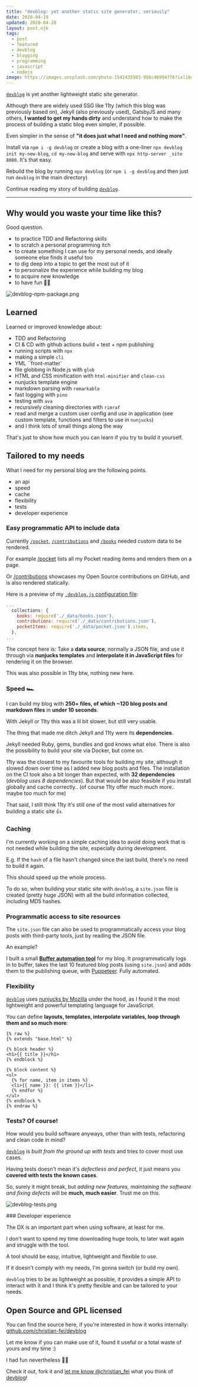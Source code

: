 ```yaml
---
title: "devblog: yet another static site generator, seriously"
date: 2020-04-19
updated: 2020-04-20
layout: post.njk
tags:
  - post
  - featured
  - devblog
  - blogging
  - programming
  - javascript
  - nodejs
image: https://images.unsplash.com/photo-1542435503-956c469947f6?ixlib=rb-1.2.1&ixid=eyJhcHBfaWQiOjEyMDd9&auto=format&fit=crop&w=250&q=40
---
```


[`devblog`](https://www.npmjs.com/package/devblog) is yet another lightweight static site generator.

Although there are widely used SSG like 11ty (which this blog was previously based on), Jekyll (also previously used), GatsbyJS and many others, **I wanted to get my hands dirty** and understand how to make the process of building a static blog even simpler, if possible.

Even simpler in the sense of **"it does just what I need and nothing more"**.

Install via `npm i -g devblog` or create a blog with a one-liner `npx devblog init my-new-blog`, `cd my-new-blog` and serve with `npx http-server _site 8080`. It's that easy.

Rebuild the blog by running `npx devblog` (or `npm i -g devblog` and then just run `devblog` in the main directory)

Continue reading my story of building [`devblog`](https://github.com/christian-fei/devblog).

---

<script id="asciicast-aUEeBmo0ev9TOZHsStiNyojvs" src="https://asciinema.org/a/aUEeBmo0ev9TOZHsStiNyojvs.js" async></script>

## Why would you waste your time like this?

Good question.

- to practice TDD and Refactoring skills
- to scratch a personal programming itch
- to create something I can use for my personal needs, and ideally someone else finds it useful too
- to dig deep into a topic to get the most out of it
- to personalize the experience while building my blog
- to acquire new knowledge
- to have fun  👨‍💻

![devblog-npm-package.png](/assets/images/posts/devblog-npm-package.png)

## Learned

Learned or improved knowledge about:

- TDD and Refactoring
- CI & CD with github actions build + test + npm publishing
- running scripts with `npx`
- making a simple `cli`
- YML ``front-matter`
- file globbing in Node.js with `glob`
- HTML and CSS minification with `html-minifier` and `clean-css`
- nunjucks template engine
- markdown parsing with `remarkable`
- fast logging with `pino`
- testing with `ava`
- recursively cleaning directories with `rimraf`
- read and merge a custom user config and use in application (see custom template, functions and filters to use in `nunjucks`)
- and I think lots of small things along the way

That's just to show how much you can learn if you try to build it yourself.

## Tailored to my needs

What I need for my personal blog are the following points.

- an api
- speed
- cache
- flexibility
- tests
- developer experience

### Easy programmatic API to include data

Currently [`/pocket`](/pocket), [`/contributions`](/contributions) and [`/books`](/books) needed custom data to be rendered.

For example [/pocket](/pocket) lists all my Pocket reading items and renders them on a page.

Or [/contributions](/contributions) showcases my Open Source contributions on GitHub, and is also rendered statically.

Here is a preview of my [`.devblog.js` configuration file](https://github.com/christian-fei/christian-fei.github.io/blob/master/.devblog.js):

```js
...
  collections: {
    books: require('./_data/books.json'),
    contributions: require('./_data/contributions.json'),
    pocketItems: require('./_data/pocket.json').items,
  },
...
```

The concept here is: Take a **data source**, normally a JSON file, and use it through via **nunjucks templates** and **interpolate it in JavaScript files** for rendering it on the browser.

This was also possible in 11ty btw, nothing new here.

### Speed  🏎

I can build my blog with **250+ files, of which ~120 blog posts and markdown files** in **under 10 seconds**.

With Jekyll or 11ty this was a lil bit slower, but still very usable.

The thing that made me ditch Jekyll and 11ty were its **dependencies**.

Jekyll needed Ruby, gems, bundles and god knows what else. There is also the possibility to build your site via Docker, but come on.

11ty was the closest to my favourite tools for building my site, although it slowed down over time as I added new blog posts and files. The installation on the CI took also a bit longer than expected, with **32 dependencies** (*devblog uses 8 dependencies*). But that would be also feasible if you install globally and cache correctly.. (of course 11ty offer much much more.. maybe too much for me)

That said, I still think 11ty it's still one of the most valid alternatives for building a static site  👍.

### Caching

I'm currently working on a simple caching idea to avoid doing work that is not needed while building the site, especially during development.

E.g. If the `hash` of a file hasn't changed since the last build, there's no need to build it again.

This should speed up the whole process.

To do so, when building your static site with `devblog`, a `site.json` file is created (pretty huge JSON) with all the build information collected, including MD5 hashes.


### Programmatic access to site resources

The `site.json` file can also be used to programmatically access your blog posts with third-party tools, just by reading the JSON file.

An example?

I built a small [**Buffer automation tool**](https://github.com/christian-fei/christian-fei.github.io/tree/master/buffer-automation) for my blog.
It programmatically logs in to buffer, takes the last 10 featured blog posts (using `site.json`) and adds them to the publishing queue, with [Puppeteer](/posts/2020-03-08-Ultimate-web-scraping-with-browserless,-puppeteer-and-Node.js/). Fully automated.


### Flexibility

[`devblog`](https://github.com/christian-fei/devblog) uses [nunjucks by Mozilla](https://mozilla.github.io/nunjucks/) under the hood, as I found it the most lightweight and powerful templating language for JavaScript.

You can define **layouts, templates, interpolate variables, loop through them and so much more**:

```njk
{% raw %}
{% extends "base.html" %}

{% block header %}
<h1>{{ title }}</h1>
{% endblock %}

{% block content %}
<ul>
  {% for name, item in items %}
  <li>{{ name }}: {{ item }}</li>
  {% endfor %}
</ul>
{% endblock %
{% endraw %}
```




### Tests? Of course!

How would you build software anyways, other than with tests, refactoring and clean code in mind?

[`devblog`](https://github.com/christian-fei/devblog) is *built from the ground up with tests* and tries to cover most use cases.

Having tests doesn't mean it's *defectless and perfect*, it just means you **covered with tests the known cases**.

So, surely it might break, but *adding new features, maintaining the software and fixing defects* will be **much, much easier**. Trust me on this.

![devblog-tests.png](/assets/images/posts/devblog-tests.png)

### Developer experience

The DX is an important part when using software, at least for me.

I don't want to spend my time downloading huge tools, to later wait again and struggle with the tool.

A tool should be easy, intuitive, lightweight and flexible to use.

If it doesn't comply with my needs, I'm gonna switch (or build my own).

`devblog` tries to be as lightweight as possible, it provides a simple API to interact with it and I think it's pretty flexible and can be tailored to your needs.

## Open Source and GPL licensed

You can find the source here, if you're interested in how it works internally: [github.com/christian-fei/devblog](https://github.com/christian-fei/devblog)

Let me know if you can make use of it, found it useful or a total waste of yours and my time :)

I had fun nevertheless 👨‍💻

Check it out, fork it and [let me know @christian_fei](https://twitter.com/christian_fei) what you think of [devblog](https://github.com/christian-fei/devblog)!